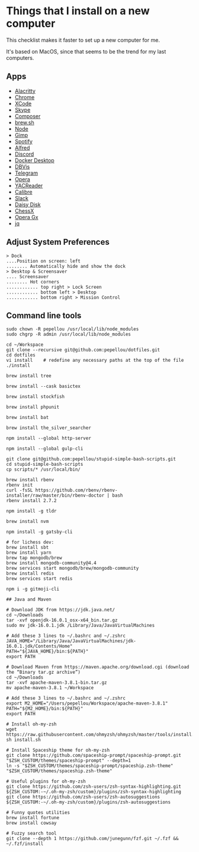 # Things that I install on a new computer

This checklist makes it faster to set up a new computer for me.

It's based on MacOS, since that seems to be the trend for my last computers.

## Apps

 - [Alacritty](https://github.com/alacritty/alacritty/releases)
 - [Chrome](https://www.google.com/chrome/)
 - [XCode](https://apps.apple.com/us/app/xcode/id497799835)
 - [Skype](https://go.skype.com/mac.download)
 - [Composer](https://getcomposer.org/doc/00-intro.md#installation-linux-unix-macos)
 - [brew.sh](https://brew.sh/#install)
 - [Node](https://nodejs.org/en/download/)
 - [Gimp](https://www.gimp.org/downloads/)
 - [Spotify](https://www.spotify.com/us/download/mac/)
 - [Alfred](https://www.alfredapp.com/)
 - [Discord](https://discord.com/api/download?platform=osx)
 - [Docker Desktop](https://docs.docker.com/docker-for-mac/install/)
 - [DBVis](https://www.dbvis.com/download/)
 - [Telegram](https://telegram.org/dl/macos)
 - [Opera](https://www.opera.com/computer/thanks?ni=stable&os=mac)
 - [YACReader](https://www.yacreader.com/downloads)
 - [Calibre](https://calibre-ebook.com/download_osx)
 - [Slack](https://slack.com/downloads/mac)
 - [Daisy Disk](https://apps.apple.com/app/daisydisk/id411643860?ign-mpt=uo%3D4&mt=12)
 - [ChessX](https://sourceforge.net/projects/chessx/)
 - [Opera Gx](https://www.opera.com/gx)
 - [jq](https://stedolan.github.io/jq/)

## Adjust System Preferences

    > Dock
    ....Position on screen: left
    ........ Automatically hide and show the dock
    > Desktop & Screensaver
    .... Screensaver
    ........ Hot corners
    ............ top right > Lock Screen
    ............ bottom left > Desktop
    ............ bottom right > Mission Control

## Command line tools

    sudo chown -R pepellou /usr/local/lib/node_modules
    sudo chgrp -R admin /usr/local/lib/node_modules

    cd ~/Workspace
    git clone --recursive git@github.com:pepellou/dotfiles.git
    cd dotfiles
    vi install    # redefine any necessary paths at the top of the file
    ./install

    brew install tree

    brew install --cask basictex

    brew install stockfish

    brew install phpunit

    brew install bat

    brew install the_silver_searcher

    npm install --global http-server

    npm install --global gulp-cli

    git clone git@github.com:pepellou/stupid-simple-bash-scripts.git
    cd stupid-simple-bash-scripts
    cp scripts/* /usr/local/bin/

    brew install rbenv
    rbenv init
    curl -fsSL https://github.com/rbenv/rbenv-installer/raw/master/bin/rbenv-doctor | bash
    rbenv install 2.7.2

    npm install -g tldr

    brew install nvm

    npm install -g gatsby-cli

    # for lichess dev:
    brew install sbt
    brew install yarn
    brew tap mongodb/brew
    brew install mongodb-community@4.4
    brew services start mongodb/brew/mongodb-community
    brew install redis
    brew services start redis

    npm i -g gitmoji-cli

    ## Java and Maven

    # Download JDK from https://jdk.java.net/
    cd ~/Downloads
    tar -xvf openjdk-16.0.1_osx-x64_bin.tar.gz
    sudo mv jdk-16.0.1.jdk /Library/Java/JavaVirtualMachines

    # Add these 3 lines to ~/.bashrc and ~/.zshrc
    JAVA_HOME="/Library/Java/JavaVirtualMachines/jdk-16.0.1.jdk/Contents/Home"
    PATH="${JAVA_HOME}/bin:${PATH}"
    export PATH

    # Download Maven from https://maven.apache.org/download.cgi (download the “Binary tar.gz archive”)
    cd ~/Downloads
    tar -xvf apache-maven-3.8.1-bin.tar.gz
    mv apache-maven-3.8.1 ~/Workspace

    # Add these 3 lines to ~/.bashrc and ~/.zshrc
    export M2_HOME="/Users/pepellou/Workspace/apache-maven-3.8.1"
    PATH="${M2_HOME}/bin:${PATH}"
    export PATH

    # Install oh-my-zsh
    wget https://raw.githubusercontent.com/ohmyzsh/ohmyzsh/master/tools/install.sh
    sh install.sh

    # Install Spaceship theme for oh-my-zsh
    git clone https://github.com/spaceship-prompt/spaceship-prompt.git "$ZSH_CUSTOM/themes/spaceship-prompt" --depth=1
    ln -s "$ZSH_CUSTOM/themes/spaceship-prompt/spaceship.zsh-theme" "$ZSH_CUSTOM/themes/spaceship.zsh-theme"

    # Useful plugins for oh-my-zsh
    git clone https://github.com/zsh-users/zsh-syntax-highlighting.git ${ZSH_CUSTOM:-~/.oh-my-zsh/custom}/plugins/zsh-syntax-highlighting
    git clone https://github.com/zsh-users/zsh-autosuggestions ${ZSH_CUSTOM:-~/.oh-my-zsh/custom}/plugins/zsh-autosuggestions

    # Funny quotes utilities
    brew install fortune
    brew install cowsay

    # Fuzzy search tool
    git clone --depth 1 https://github.com/junegunn/fzf.git ~/.fzf && ~/.fzf/install
